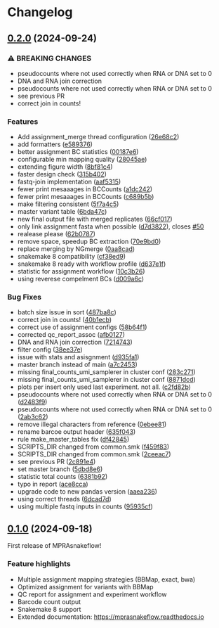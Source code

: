 # Changelog

## [0.2.0](https://github.com/visze/MPRAsnakeflow/compare/MPRAsnakeflow-v0.1.0...MPRAsnakeflow-v0.2.0) (2024-09-24)


### ⚠ BREAKING CHANGES

* pseudocounts where not used correctly when RNA or DNA set to 0
* DNA and RNA join correction
* pseudocounts where not used correctly when RNA or DNA set to 0
* see previous PR
* correct join in counts!

### Features

* Add assignment_merge thread configuration ([26e68c2](https://github.com/visze/MPRAsnakeflow/commit/26e68c26f315c524cf28692d636127fbf3bdeb2b))
* add formatters ([e589376](https://github.com/visze/MPRAsnakeflow/commit/e589376d48cdcbbce30eee6a3009837b8853b4c4))
* better assignment BC statistics ([00187e6](https://github.com/visze/MPRAsnakeflow/commit/00187e689b2fad10fd317aa2efbd0214fad14434))
* configurable min mapping quality ([28045ae](https://github.com/visze/MPRAsnakeflow/commit/28045aea23d6fa03f3883b3dc44b3cbc3e8f6205))
* extending figure width ([8bf81c4](https://github.com/visze/MPRAsnakeflow/commit/8bf81c45e45f9b4c23856c0915bd527f9699b6cd))
* faster design check ([315b402](https://github.com/visze/MPRAsnakeflow/commit/315b402499d92850382d4110e153602020381e8a))
* fastq-join implementation ([aaf5315](https://github.com/visze/MPRAsnakeflow/commit/aaf5315364ebb3e3117c3996c2fc357aa9c4d595))
* fewer print mesaaages in BCCounts ([a1dc242](https://github.com/visze/MPRAsnakeflow/commit/a1dc2421008ee2b5d223724cdb5d9b6181b26fb3))
* fewer print mesaaages in BCCounts ([c689b5b](https://github.com/visze/MPRAsnakeflow/commit/c689b5b70f8ba7065a9786f595809f3beffd8aee))
* make filtering consistent ([5f7a4c5](https://github.com/visze/MPRAsnakeflow/commit/5f7a4c5a2a3389a75b8d6b7e9aaf34485127b3a4))
* master variant table ([6bda47c](https://github.com/visze/MPRAsnakeflow/commit/6bda47c78021bc1728bb81a716f5e6daaf6ac084))
* new final output file with merged replicates ([66cf017](https://github.com/visze/MPRAsnakeflow/commit/66cf0172cb6b556e507be4daabf7e859447787f3))
* only link assignment fasta when possible ([d7d3822](https://github.com/visze/MPRAsnakeflow/commit/d7d3822933c98d790f3c96bcbfdef1a7ea70c7df)), closes [#50](https://github.com/visze/MPRAsnakeflow/issues/50)
* realease please ([62b0787](https://github.com/visze/MPRAsnakeflow/commit/62b0787e446d26d5b3c0854a58f867d284e9e574))
* remove space, speedup BC extraction ([70e9bd0](https://github.com/visze/MPRAsnakeflow/commit/70e9bd06b91ccb37333e0a69c47917a5eacbf639))
* replace merging by NGmerge ([0aa8cad](https://github.com/visze/MPRAsnakeflow/commit/0aa8cad6884a953f9c89a2fdd7af397e4e9ccf3e))
* snakemake 8 compatibility ([cf38ed9](https://github.com/visze/MPRAsnakeflow/commit/cf38ed9de68367d0d1700ccff262e91ad6f1fbc0))
* snakemake 8 ready with workflow profile ([d637e1f](https://github.com/visze/MPRAsnakeflow/commit/d637e1fdbebfca0616d944101898fbf522df9c82))
* statistic for assignment workflow ([10c3b26](https://github.com/visze/MPRAsnakeflow/commit/10c3b2677ada59925ddd3de777f7488c9a20e981))
* using reverese compelment BCs ([d009a6c](https://github.com/visze/MPRAsnakeflow/commit/d009a6c3de7de50a210479b73f5d41969287e234))


### Bug Fixes

* batch size issue in sort ([487ba8c](https://github.com/visze/MPRAsnakeflow/commit/487ba8ce059517030fcab3708c3cea40ac210f7e))
* correct join in counts! ([40b1ecb](https://github.com/visze/MPRAsnakeflow/commit/40b1ecb3b113f0d57557846d97daff3440f0c620))
* correct use of assignment configs ([58b64f1](https://github.com/visze/MPRAsnakeflow/commit/58b64f1e753477f7410233ac546701ddbd60f9f2))
* corrected qc_report_assoc ([afb0127](https://github.com/visze/MPRAsnakeflow/commit/afb012750bc1c3c39f2348b283c23ff97695f672))
* DNA and RNA join correction ([7214743](https://github.com/visze/MPRAsnakeflow/commit/7214743008dc6796077e45e62646174ffaf52290))
* filter config ([38ee37e](https://github.com/visze/MPRAsnakeflow/commit/38ee37ecfcf4a71b840575504811512e0d64609a))
* issue with stats and asisgnment ([d935fa1](https://github.com/visze/MPRAsnakeflow/commit/d935fa1f62825dfdcd2cd77e4c73bc37686519a0))
* master branch instead of main ([a7c2453](https://github.com/visze/MPRAsnakeflow/commit/a7c2453e02808413fc8fed3fd5036aa65b0f309c))
* missing final_counts_umi_samplerer in cluster conf ([283c271](https://github.com/visze/MPRAsnakeflow/commit/283c271629e99aee2558a63c1c1e424c02c42816))
* missing final_counts_umi_samplerer in cluster conf ([8871dcd](https://github.com/visze/MPRAsnakeflow/commit/8871dcd8afd18bac934eff229022be536ff7e4b6))
* plots per insert only used last experiment. not all. ([c2fd82b](https://github.com/visze/MPRAsnakeflow/commit/c2fd82b6d4b545cc3a1acc5ecb145eb3c93af49d))
* pseudocounts where not used correctly when RNA or DNA set to 0 ([d2483f9](https://github.com/visze/MPRAsnakeflow/commit/d2483f9c7724e0b63cec4f251519d449831ecf04))
* pseudocounts where not used correctly when RNA or DNA set to 0 ([2ab3c62](https://github.com/visze/MPRAsnakeflow/commit/2ab3c6260388b32c0d91527f98c02668049d17e8))
* remove illegal characters from reference ([0ebee81](https://github.com/visze/MPRAsnakeflow/commit/0ebee81d74f3f6170ce4b8083e18c746550154db))
* rename barcoe output header ([635f043](https://github.com/visze/MPRAsnakeflow/commit/635f0431c78d3d5bf9b77a16f6ce26d9ff6c82c2))
* rule make_master_tables fix ([df42845](https://github.com/visze/MPRAsnakeflow/commit/df42845b6dfa9a7b64f187b38f1f15518f3e4a31))
* SCRIPTS_DIR changed from common.smk ([f459f83](https://github.com/visze/MPRAsnakeflow/commit/f459f83423921f3183a20bda2233d6d1691c9321))
* SCRIPTS_DIR changed from common.smk ([2ceeac7](https://github.com/visze/MPRAsnakeflow/commit/2ceeac7dad12ad139b517d28e722aada17b101d9))
* see previous PR ([2c891e4](https://github.com/visze/MPRAsnakeflow/commit/2c891e48c3cb75f8b0d05d3705f1ba90905476a8))
* set master branch ([5dbd8e6](https://github.com/visze/MPRAsnakeflow/commit/5dbd8e6129450fd72224710970aaf7df7f9c7fc8))
* statistic total counts ([6381b92](https://github.com/visze/MPRAsnakeflow/commit/6381b928fd6c14eb16801a459b8546fa37004c74))
* typo in report ([ace8cca](https://github.com/visze/MPRAsnakeflow/commit/ace8ccacb3d7ece04af43c9b0b1dc9c9c087a2c4))
* upgrade code to new pandas version ([aaea236](https://github.com/visze/MPRAsnakeflow/commit/aaea236bc83f459e7a6c2d3fee96d49c79762325))
* using correct threads ([6dcad7d](https://github.com/visze/MPRAsnakeflow/commit/6dcad7d34173f37d4538644b1ba0d918afd8f149))
* using multiple fastq inputs in counts ([95935cf](https://github.com/visze/MPRAsnakeflow/commit/95935cfe69956ca50307a9c6a774c4b96dff860f))

## [0.1.0](https://github.com/kircherlab/MPRAsnakeflow/compare/MPRAsnakeflow-v0.0.1...MPRAsnakeflow-v0.1.0) (2024-09-18)

First release of MPRAsnakeflow! 

### Feature highlights

* Multiple assignment mapping strategies (BBMap, exact, bwa)
* Optimized assignment for variants with BBMap
* QC report for assignment and experiment workflow
* Barcode count output
* Snakemake 8 support
* Extended documentation: https://mprasnakeflow.readthedocs.io
